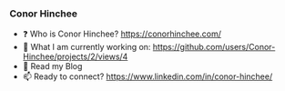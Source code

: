 ### Conor Hinchee

- ❓ Who is Conor Hinchee? https://conorhinchee.com/ 
- 🔭 What I am currently working on:  https://github.com/users/Conor-Hinchee/projects/2/views/4
- 📖 Read my Blog 
- 📫 Ready to connect? https://www.linkedin.com/in/conor-hinchee/


